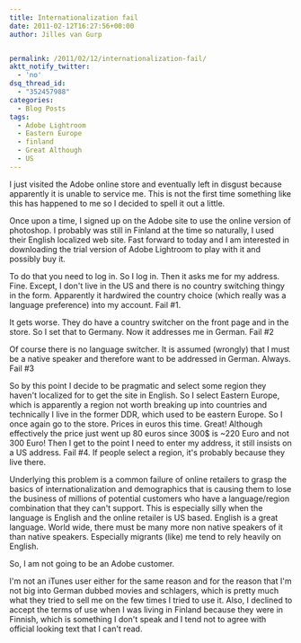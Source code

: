 ```yaml
---
title: Internationalization fail
date: 2011-02-12T16:27:56+00:00
author: Jilles van Gurp


permalink: /2011/02/12/internationalization-fail/
aktt_notify_twitter:
  - 'no'
dsq_thread_id:
  - "352457988"
categories:
  - Blog Posts
tags:
  - Adobe Lightroom
  - Eastern Europe
  - finland
  - Great Although
  - US
---
```

I just visited the Adobe online store and eventually left in disgust because apparently it is unable to service me. This is not the first time something like this has happened to me so I decided to spell it out a little.

Once upon a time, I signed up on the Adobe site to use the online version of photoshop. I probably was still in Finland at the time so naturally, I used their English localized web site. Fast forward to today and I am interested in downloading the trial version of Adobe Lightroom to play with it and possibly buy it. 

To do that you need to log in. So I log in. Then it asks me for my address. Fine. Except, I don't live in the US and there is no country switching thingy in the form. Apparently it hardwired the country choice (which really was a language preference) into my account. Fail #1.

It gets worse. They do have a country switcher on the front page and in the store. So I set that to Germany. Now it addresses me in German. Fail #2

Of course there is no language switcher. It is assumed (wrongly) that I must be a native speaker and therefore want to be addressed in German. Always. Fail #3

So by this point I decide to be pragmatic and select some region they haven't localized for to get the site in English. So I select Eastern Europe, which is apparently a region not worth breaking up into countries and technically I live in the former DDR, which used to be eastern Europe. So I once again go to the store. Prices in euros this time. Great! Although effectively the price just went up 80 euros since 300$ is ~220 Euro and not 300 Euro! Then I get to the point I need to enter my address, it still insists on a US address. Fail #4. If people select a region, it's probably because they live there. 

Underlying this problem is a common failure of online retailers to grasp the basics of internationalization and demographics that is causing them to lose the business of millions of potential customers who have a language/region combination that they can't support. This is especially silly when the language is English and the online retailer is US based. English is a great language. World wide, there must be many more non native speakers of it than native speakers. Especially migrants (like) me tend to rely heavily on English.

So, I am not going to be an Adobe customer. 

I'm not an iTunes user either for the same reason and for the reason that I'm not big into German dubbed movies and schlagers, which is pretty much what they tried to sell me on the few times I tried to use it. Also, I declined to accept the terms of use when I was living in Finland because they were in Finnish, which is something I don't speak and I tend not to agree with official looking text that I can't read.